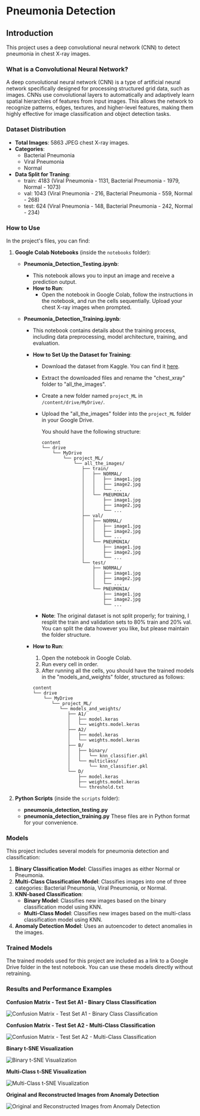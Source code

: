 # Pneumonia Detection

## Introduction

This project uses a deep convolutional neural network (CNN) to detect pneumonia in chest X-ray images.

### What is a Convolutional Neural Network?

A deep convolutional neural network (CNN) is a type of artificial neural network specifically designed for processing structured grid data, such as images. CNNs use convolutional layers to automatically and adaptively learn spatial hierarchies of features from input images. This allows the network to recognize patterns, edges, textures, and higher-level features, making them highly effective for image classification and object detection tasks.

### Dataset Distribution

- **Total Images**: 5863 JPEG chest X-ray images.
- **Categories**: 
  - Bacterial Pneumonia
  - Viral Pneumonia
  - Normal
- **Data Split for Traning**:
   - train: 4183 (Viral Pneumonia - 1131, Bacterial Pneumonia - 1979, Normal - 1073)
   - val: 1043 (Viral Pneumonia - 216, Bacterial Pneumonia - 559, Normal - 268)
   - test: 624 (Viral Pneumonia - 148, Bacterial Pneumonia - 242, Normal - 234)

### How to Use

In the project's files, you can find:

1. **Google Colab Notebooks** (inside the `notebooks` folder):
   - **Pneumonia_Detection_Testing.ipynb**: 
     - This notebook allows you to input an image and receive a prediction output.
     - **How to Run**:
       - Open the notebook in Google Colab, follow the instructions in the notebook, and run the cells sequentially. Upload your chest X-ray images when prompted.

   - **Pneumonia_Detection_Training.ipynb**: 
     - This notebook contains details about the training process, including data preprocessing, model architecture, training, and evaluation.
     - **How to Set Up the Dataset for Training**:
       - Download the dataset from Kaggle. You can find it [here](https://www.kaggle.com/datasets/paultimothymooney/chest-xray-pneumonia).
       - Extract the downloaded files and rename the "chest_xray" folder to "all_the_images".
       - Create a new folder named `project_ML` in `/content/drive/MyDrive/`.
       - Upload the "all_the_images" folder into the `project_ML` folder in your Google Drive.

         You should have the following structure:

         ```
         content
         └── drive
             └── MyDrive
                 └── project_ML/
                     └── all_the_images/
                        ├── train/
                        │   ├── NORMAL/
                        │   │   ├── image1.jpg
                        │   │   ├── image2.jpg
                        │   │   └── ...
                        │   └── PNEUMONIA/
                        │       ├── image1.jpg
                        │       ├── image2.jpg
                        │       └── ...
                        ├── val/
                        │   ├── NORMAL/
                        │   │   ├── image1.jpg
                        │   │   ├── image2.jpg
                        │   │   └── ...
                        │   └── PNEUMONIA/
                        │       ├── image1.jpg
                        │       ├── image2.jpg
                        │       └── ...
                        └── test/
                            ├── NORMAL/
                            │   ├── image1.jpg
                            │   ├── image2.jpg
                            │   └── ...
                            └── PNEUMONIA/
                                ├── image1.jpg
                                ├── image2.jpg
                                └── ...
  
       - **Note**: The original dataset is not split properly; for training, I resplit the train and validation sets to 80% train and 20% val. You can split the data however you like, but please maintain the folder structure.

     - **How to Run**: 
         1. Open the notebook in Google Colab.
         2. Run every cell in order.
         3. After running all the cells, you should have the trained models in the "models_and_weights" folder, structured as follows:

         ```
         content
         └── drive
             └── MyDrive
                └── project_ML/
                   └── models_and_weights/
                      ├── A1/
                      │   ├── model.keras
                      │   └── weights.model.keras
                      ├── A2/
                      │   ├── model.keras
                      │   └── weights.model.keras
                      ├── B/
                      │   ├── binary/
                      │   │   └── knn_classifier.pkl
                      │   └── multiclass/
                      │       └── knn_classifier.pkl
                      └── D/
                          ├── model.keras
                          ├── weights.model.keras
                          └── threshold.txt
         ```

2. **Python Scripts** (inside the `scripts` folder):
   - **pneumonia_detection_testing.py**
   - **pneumonia_detection_training.py**
   These files are in Python format for your convenience.

### Models

This project includes several models for pneumonia detection and classification:

1. **Binary Classification Model**: Classifies images as either Normal or Pneumonia.
2. **Multi-Class Classification Model**: Classifies images into one of three categories: Bacterial Pneumonia, Viral Pneumonia, or Normal.
3. **KNN-based Classification**:
   - **Binary Model**: Classifies new images based on the binary classification model using KNN.
   - **Multi-Class Model**: Classifies new images based on the multi-class classification model using KNN.
4. **Anomaly Detection Model**: Uses an autoencoder to detect anomalies in the images.

### Trained Models

The trained models used for this project are included as a link to a Google Drive folder in the test notebook. You can use these models directly without retraining.

### Results and Performance Examples
 
**Confusion Matrix - Test Set A1 - Binary Class Classification**

![Confusion Matrix - Test Set A1 - Binary Class Classification](Example_images/A1_testset_confusion_matrix.jpg)

**Confusion Matrix - Test Set A2 - Multi-Class Classification**

![Confusion Matrix - Test Set A2 - Multi-Class Classification](Example_images/A2_testset_confusion_matrix.jpg)

**Binary t-SNE Visualization**

![Binary t-SNE Visualization](Example_images/B_Binary_t-SNE.jpg)

**Multi-Class t-SNE Visualization**
  
![Multi-Class t-SNE Visualization](Example_images/B_Multi_Class_t-SNE.jpg)

**Original and Reconstructed Images from Anomaly Detection**

![Original and Reconstructed Images from Anomaly Detection](Example_images/D_Reconstructed_Detection.jpg)
